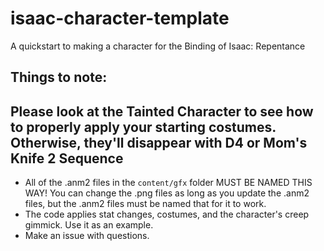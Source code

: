# isaac-character-template
 A quickstart to making a character for the Binding of Isaac: Repentance

## Things to note:

## Please look at the Tainted Character to see how to properly apply your starting costumes. Otherwise, they'll disappear with D4 or Mom's Knife 2 Sequence

- All of the .anm2 files in the `content/gfx` folder MUST BE NAMED THIS WAY! You can change the .png files as long as you update the .anm2 files, but the .anm2 files must be named that for it to work.
- The code applies stat changes, costumes, and the character's creep gimmick. Use it as an example.
- Make an issue with questions.